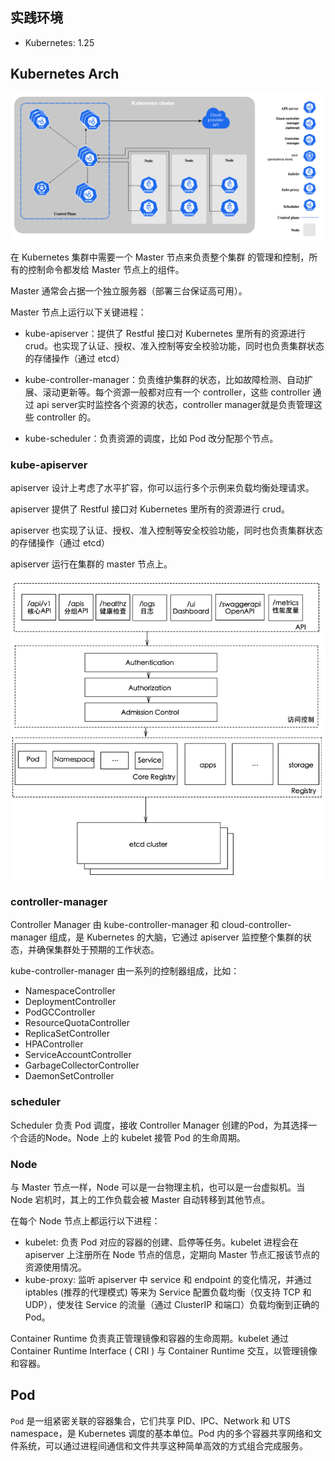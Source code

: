 ## 实践环境

- Kubernetes: 1.25



## Kubernetes Arch

![](./images/k8s_arch.png)

在 Kubernetes 集群中需要一个 Master 节点来负责整个集群 的管理和控制，所有的控制命令都发给 Master 节点上的组件。

Master 通常会占据一个独立服务器（部署三台保证高可用）。

Master 节点上运行以下关键进程：

- kube-apiserver：提供了 Restful 接口对 Kubernetes 里所有的资源进行 crud。也实现了认证、授权、准入控制等安全校验功能，同时也负责集群状态的存储操作（通过 etcd）
- kube-controller-manager：负责维护集群的状态，比如故障检测、自动扩展、滚动更新等。每个资源一般都对应有一个 controller，这些 controller 通过 api server实时监控各个资源的状态，controller manager就是负责管理这些 controller 的。

- kube-scheduler：负责资源的调度，比如 Pod 改分配那个节点。
  

### kube-apiserver

apiserver 设计上考虑了水平扩容，你可以运行多个示例来负载均衡处理请求。

apiserver 提供了 Restful 接口对 Kubernetes 里所有的资源进行 crud。

apiserver 也实现了认证、授权、准入控制等安全校验功能，同时也负责集群状态的存储操作（通过 etcd）

apiserver 运行在集群的 master 节点上。

![api_server](./images/api_server.png)





### controller-manager

Controller Manager 由 kube-controller-manager 和 cloud-controller-manager 组成，是 Kubernetes 的大脑，它通过 apiserver 监控整个集群的状态，并确保集群处于预期的工作状态。



kube-controller-manager 由一系列的控制器组成，比如：

- NamespaceController
- DeploymentController
- PodGCController
- ResourceQuotaController
- ReplicaSetController
- HPAController
- ServiceAccountController
- GarbageCollectorController
- DaemonSetController



### scheduler

Scheduler 负责 Pod 调度，接收 Controller Manager 创建的Pod，为其选择一个合适的Node。Node 上的 kubelet 接管 Pod 的生命周期。



### Node

与 Master 节点一样，Node 可以是一台物理主机，也可以是一台虚拟机。当 Node 宕机时，其上的工作负载会被 Master 自动转移到其他节点。

在每个 Node 节点上都运行以下进程：

- kubelet: 负责 Pod 对应的容器的创建、启停等任务。kubelet 进程会在 apiserver 上注册所在 Node 节点的信息，定期向 Master 节点汇报该节点的资源使用情况。
- kube-proxy: 监听 apiserver 中 service 和 endpoint 的变化情况，并通过 iptables (推荐的代理模式) 等来为 Service 配置负载均衡（仅支持 TCP 和 UDP），使发往 Service 的流量（通过 ClusterIP 和端口）负载均衡到正确的 Pod。



Container Runtime 负责真正管理镜像和容器的生命周期。kubelet 通过 Container Runtime Interface ( CRI ) 与 Container Runtime 交互，以管理镜像和容器。



## Pod

`Pod` 是一组紧密关联的容器集合，它们共享 PID、IPC、Network 和 UTS namespace，是 Kubernetes 调度的基本单位。Pod 内的多个容器共享网络和文件系统，可以通过进程间通信和文件共享这种简单高效的方式组合完成服务。

